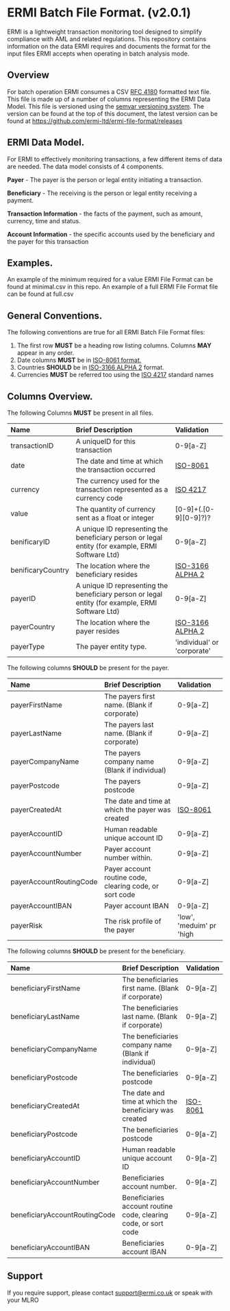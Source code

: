 # ERMI Batch File Format. (v2.0.1)

ERMI is a lightweight transaction monitoring tool designed to simplify compliance with AML and related regulations. This repository contains information on the data ERMI requires and documents the format for the input files ERMI accepts when operating in batch analysis mode.

## Overview

For batch operation ERMI consumes a CSV [RFC 4180](https://tools.ietf.org/html/rfc4180) formatted text file. This file is made up of a number of columns representing the ERMI Data Model. This file is versioned using the [semvar versioning system](https://semver.org). The version can be found at the top of this document, the latest version can be found at  https://github.com/ermi-ltd/ermi-file-format/releases

## ERMI Data Model.

For ERMI to effectively monitoring transactions, a few different items of data are needed. The data model consists of 4 components.

**Payer** - The payer is the person or legal entity initiating a transaction. 

**Beneficiary** - The receiving is the person or legal entity receiving a payment.

**Transaction Information** - the facts of the payment, such as amount, currency, time and status.

**Account Information** - the specific accounts used by the beneficiary and the payer for this transaction

## Examples.

An example of the minimum required for a value ERMI File Format can be found at minimal.csv in this repo. 
An example of a full ERMI File Format file can be found at full.csv

## General Conventions.

The following conventions are true for all ERMI Batch File Format files:

1. The first row **MUST** be a heading row listing columns. Columns **MAY** appear in any order.
2. Date columns **MUST** be in [ISO-8061 format.](https://www.iso.org/iso-8601-date-and-time-format.html)
3. Countries **SHOULD** be in [ISO-3166 ALPHA 2](https://www.iso.org/iso-3166-country-codes.html) format.
4. Currencies **MUST** be referred too using the [ISO 4217](https://www.iso.org/iso-4217-currency-codes.html) standard names

## Columns Overview.

The following Columns **MUST** be present in all files.

| Name   | Brief Description | Validation |
| :----- | :---------------- | :--------- |
| transactionID | A uniqueID for this transaction | 0-9[a-Z] |
| date | The date and time at which the transaction occurred | [ISO-8061](https://www.iso.org/iso-8601-date-and-time-format.html) |
| currency | The currency used for the transaction represented as a currency code | [ISO 4217](https://www.iso.org/iso-4217-currency-codes.html) | 
| value | The quantity of currency sent as a float or integer | [0-9]+(\.[0-9][0-9]?)? |
| benificaryID | A unique ID representing the beneficiary person or legal entity (for example, ERMI Software Ltd) | 0-9[a-Z] |
| benificaryCountry | The location where the beneficiary resides | [ISO-3166 ALPHA 2](https://www.iso.org/iso-3166-country-codes.html) |
| payerID | A unique ID representing the beneficiary person or legal entity (for example, ERMI Software Ltd) | 0-9[a-Z] |
| payerCountry | The location where the payer resides | [ISO-3166 ALPHA 2](https://www.iso.org/iso-3166-country-codes.html) |
| payerType   | The payer entity type. | 'individual' or 'corporate' |

The following columns **SHOULD** be present for the payer.

| Name   | Brief Description | Validation |
| :----- | :---------------- | :--------- |
| payerFirstName | The payers first name. (Blank if corporate) | 0-9[a-Z] |
| payerLastName | The payers last name. (Blank if corporate) | 0-9[a-Z] |
| payerCompanyName | The payers company name (Blank if individual)| 0-9[a-Z] |
| payerPostcode | The payers postcode| 0-9[a-Z] |
| payerCreatedAt | The date and time at which the payer was created| [ISO-8061](https://www.iso.org/iso-8601-date-and-time-format.html) |
| payerAccountID | Human readable unique account ID | 0-9[a-Z] |
| payerAccountNumber | Payer account number within.  | 0-9[a-Z] |
| payerAccountRoutingCode | Payer account routine code, clearing code, or sort code  | 0-9[a-Z] |
| payerAccountIBAN | Payer account IBAN  | 0-9[a-Z] |
| payerRisk | The risk profile of the payer | 'low', 'meduim' pr 'high |

The following columns **SHOULD** be present for the beneficiary.

| Name   | Brief Description | Validation |
| :----- | :---------------- | :--------- |
| beneficiaryFirstName | The beneficiaries first name. (Blank if corporate) | 0-9[a-Z] |
| beneficiaryLastName | The beneficiaries last name. (Blank if corporate) | 0-9[a-Z] |
| beneficiaryCompanyName | The beneficiaries company name (Blank if individual)| 0-9[a-Z] |
| beneficiaryPostcode | The beneficiaries postcode| 0-9[a-Z] |
| beneficiaryCreatedAt | The date and time at which the beneficiary was created| [ISO-8061](https://www.iso.org/iso-8601-date-and-time-format.html) |
| beneficiaryPostcode | The beneficiaries postcode| 0-9[a-Z] |
| beneficiaryAccountID | Human readable unique account ID | 0-9[a-Z] |
| beneficiaryAccountNumber | Beneficiaries account number.  | 0-9[a-Z] |
| beneficiaryAccountRoutingCode | Beneficiaries account routine code, clearing code, or sort code  | 0-9[a-Z] |
| beneficiaryAccountIBAN | Beneficiaries account IBAN  | 0-9[a-Z] |

## Support

If you require support, please contact support@ermi.co.uk or speak with your MLRO


